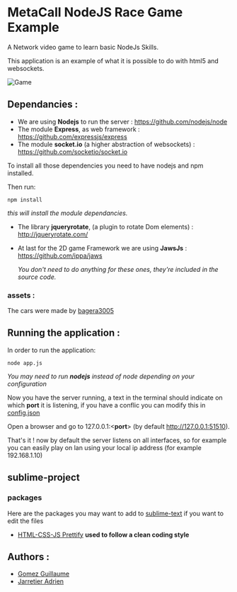 # MetaCall NodeJS Race Game Example
A Network video game to learn basic NodeJs Skills.

This application is an example of what it is possible to do with html5 and websockets.

![Game](./preview.png "ScreenShot")

## Dependancies :

- We are using **Nodejs** to run the server : https://github.com/nodejs/node
- The module **Express**, as web framework : https://github.com/expressjs/express
- The module **socket.io** (a higher abstraction of websockets) : https://github.com/socketio/socket.io

To install all those dependencies you need to have nodejs and npm installed.

Then run:
```
npm install
```
*this will install the module dependancies.*

- The library **jqueryrotate**, (a plugin to rotate Dom elements) : http://jqueryrotate.com/

- At last for the 2D game Framework we are using **JawsJs** : https://github.com/ippa/jaws

  *You don't need to do anything for these ones, they're included in the source code.*

### assets :

The cars were made by [bagera3005](http://bagera3005.deviantart.com/)

## Running the application :

In order to run the application:
```
node app.js
```
*You may need to run __nodejs__ instead of node depending on your configuration*

Now you have the server running, a text in the terminal should indicate on which **port** it is listening, if you have a conflic you can modify this in [config.json](config.json) 

Open a browser and go to 127.0.0.1:<**port**> (by default http://127.0.0.1:51510).

That's it ! now by default the server listens on all interfaces, so for example you can easily play on lan using your local ip address (for example 192.168.1.10)

## sublime-project
### packages

Here are the packages you may want to add to [sublime-text](https://www.sublimetext.com/) if you want to edit the files

- [HTML-CSS-JS Prettify](https://packagecontrol.io/packages/HTML-CSS-JS%20Prettify) **used to follow a clean coding style**


## Authors :
- [Gomez Guillaume](https://github.com/guillaume-gomez)
- [Jarretier Adrien](https://github.com/AdrienJarretier)
